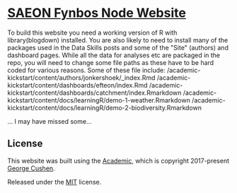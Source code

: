# [SAEON Fynbos Node Website](https://fynbos.saeon.ac.za/)

To build this website you need a working version of R with library(blogdown) installed. You are also likely to need to install many of the packages used in the Data Skills posts and some of the "Site" (authors) and dashboard pages. While all the data for analyses etc are packaged in the repo, you will need to change some file paths as these have to be hard coded for various reasons. Some of these file include:
/academic-kickstart/content/authors/jonkershoek/_index.Rmd
/academic-kickstart/content/dashboards/efteon/index.Rmd
/academic-kickstart/content/dashboards/catchment/index.Rmarkdown
/academic-kickstart/content/docs/learningR/demo-1-weather.Rmarkdown
/academic-kickstart/content/docs/learningR/demo-2-biodiversity.Rmarkdown

... I may have missed some...

## License

This website was built using the [Academic](https://sourcethemes.com/academic/), which is copyright 2017-present [George Cushen](https://georgecushen.com).

Released under the [MIT](https://github.com/sourcethemes/academic-kickstart/blob/master/LICENSE.md) license.

